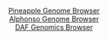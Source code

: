 <div id="Pineapple_Genome_Browser" align="center">
  <a href="https://igv.org/app/?sessionURL=blob:zZJra9swGIX_iyBlA8fX2I4NZaRJcyFJy5KmTluKUWzZ0WpLqiQ7cUL..7SysS8dNB82BhLofdHlnKPnCGrEBaYEhMDWLVe3LKABsaW7JSxZgW5giQQIM1gIpAGOMsQRSRAIjyCDQsLVYqZObqVkIjQMLFm7hCSnunB0WMIDJXAn9ISWRp8WBdxQDiXlwrjisKYGzuv2Dm0gY7p629FdI4USGrBgW0oENRgiebxT98W_WnGOCC1RXFaFxG8CYqVHaUz1DH7pRctekiAhpqiZpJe96aR371yvHkde_3F1O45WXnSxxDmBsuLoMh.N_KIkw_Vc9lv20L.7G5RskKJKFdedpOUMLq73DHMkLi3f6nYs07MdFQ4mKdr_T77VwGd6r_ZiTcaP5ThyHpq0kdVDPc1Fh90cuu_67oCTBgqaVIoFkGy5H1qm5pie5tpe.8fS6mqmGah0OMUgfHrWgOQweVHbn45ANkwRAwR6rd7g0QDlKeIgbAem6VtBYLsdv2MGgXXSjqDixd.LdrhaBL5p92zbizNcSIVzGgvChA4J0esk0_PDmVm.2k3LvhoPZzfrb8l4SNMD7i.c2RLtu_Ovf0hTA.rxtw9UVj.i6Z9w9xEhutycCxtmi_noNlIhrdR0nWY66N5jtpzsR9Hk5X3gXGX4vHgyykso1X7VUeVP5mrIMSRSNWos8AYXWDaRSpLuQGjZjkIXJLSgikXA880nUzM1yzU__0bUOT2fvgM-">Pineapple Genome Browser</a>
</div>
<div id="Alphonso_Genome_Browser" align="center">
  <a href="https://igv.org/app/?sessionURL=blob:zZPRTtswFIbfxRJok9IkTmhDIqGpMMpKoUNNQwcIRW7iJC6JbWw3ban67jtDm3YzJHqxaVIuTo7s.D.fv2xRS5VmgqMIeTbu2hgjC.lKrGLSyJqOSUM1igpSa2ohRQuqKM8oiraoINqQZHIFOytjpI4chxnZaQgvha19mzTkRXCy0nYmGudM1DWZC0WMUNo5VaQVDivbzorOiZQ2nO3bXScnhjiklpXgWjiS8jJdwffSX620pFw0NG2WtWGvAVLIAxlzuyCf.rO4n2VU6xHdDPOT_mjYv_XPk_uL3tl98vXLLOnNDmNWcmKWip4wr4rH3yZ0sTjwTuP1gTcIcQ3lJsaXL3IyPT_wPx.eryVTVJ_gAB8fYTdwA8DDeE7X_9Pk8LA9px_wYrK6q7rNuFovb29EcH0ZDC.UuZ49vTH3zkK1yJZgA8oqFUTYtXy3Z3W9XudHiY8t1w2BjhIMRQ.PFjKKZE.w_GGLzEaCM0jT5.WrPhYSKqcKRZ3QdQMchl73KDhywxDvrC1aqvrvoR0kkzBwvb7n9dKC1QaEzlPNpbYJ53abFXb5sifLeekvelMQaH3VP73yYqiy6qkZyWRqxqPkjzyPgQEc_3qFMOx7Uv0T894TxDbzfXUbrQX8WnqQT1sWju7kINBA6eZ6shiq59u3Ee2HpxCqIQbWQwdef1rXEsUIN9BomWZzVjOzmQFJsUIR9nyQF2WiFmAjUuX8g2u5Fu66H39L6u8ed98B">Alphonso Genome Browser</a>
</div>


<div id="DAF_Genomics_Browser" align="center">
  <a href="https://igv.org/app/?sessionURL=blob:tZFra9swFIb_iyD95JvkW20Iw.3aNbRNWVLPW0oJmi3H6mzJ1SVuE_LfJ7yOwUYZgw4kIXEu76vz7MGWCEk5AylADgwdCIEFZMOHJe76lsxxRyRIa9xKYgFBaiIIKwlI96DGUuF8cWUqG6V6mbpuhWt7QxjvaCkd6Tu4tyXXqiEm1UYO7vCOMzxIp.SdSVbYxW3fcCa5i8uSSGl7bk_YZj1gc_yMrceWZN3pVtFRdW1MGGOVU2PjlrKKPP3FyH9QNou.y4plNtZfkudZNc0uZ9kn_yxffYhOV_nNRZFHxdGSbhhWWpDprb.t.fUEndCd1kX4sKx0HH7c7qLq9OF64r8_OnvqqSByCmN4HEAvhgE4WKDlpTYQQNkImMLAitGxhYLAfrn6YWSmIDgF6d29BZTA5TeTfrcH6rk3qIAkj3qkZgEuKiJAaieeaZ4kKAziwEsSeLD2QIv2jVme54sk9lCGUOR8xZ3Rr2k7DtAI_Rl8K5C_dTb7X0HpKpyg8.Fk7jVFfDW7ZUPxuJovovjiy.fNK6As8OrHai46rEzox_MFC26NXkeY.sXFP9wfvgM-">DAF Genomics Browser</a>
</div>
